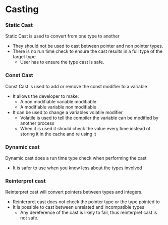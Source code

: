# Casting
### Static Cast
Static Cast is used to convert from one type to another
- They should not be used to cast between pointer and non pointer types.
- There is no run time check to ensure the cast results in a full type of the target type.
    - User has to ensure the type cast is safe.
### Const Cast
Const Cast is used to add or remove the const modifier to a variable
- It allows the developer to make:
    - A non modifiable variable modifiable
    - A modifiable variable non modifiable
- It can be used to change a variables volatile modifier
    - Volatile is used to tell the compiler the variable can be modified by another process
    - When it is used it should check the value every time instead of storing it in the cache and re using it

### Dynamic cast
Dynamic cast does a run time type check when performing the cast
- It is safer to use when you know less about the types involved

### Reinterpret cast
Reinterpret cast will convert pointers between types and integers.
- Reinterpret cast does not check the pointer type or the type pointed to
- It is possible to cast between unrelated and incompatible types
    - Any dereference of the cast is likely to fail, thus reinterpret cast is not safe.

